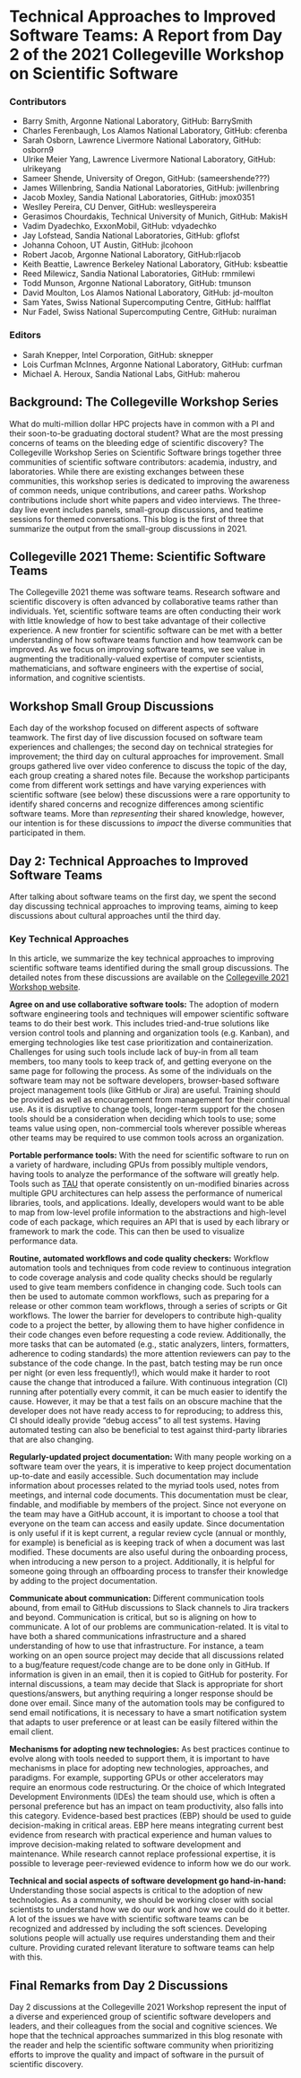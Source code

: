 # Technical Approaches to Improved Software Teams: A Report from Day 2 of the 2021 Collegeville Workshop on Scientific Software


### Contributors
- Barry Smith, Argonne National Laboratory, GitHub: BarrySmith
- Charles Ferenbaugh, Los Alamos National Laboratory, GitHub: cferenba
- Sarah Osborn, Lawrence Livermore National Laboratory, GitHub: osborn9
- Ulrike Meier Yang, Lawrence Livermore National Laboratory, GitHub: ulrikeyang
- Sameer Shende, University of Oregon, GitHub: (sameershende???)
- James Willenbring, Sandia National Laboratories, GitHub: jwillenbring 
- Jacob Moxley, Sandia National Laboratories, GitHub: jmox0351 
- Weslley Pereira, CU Denver, GitHub: weslleyspereira
- Gerasimos Chourdakis, Technical University of Munich, GitHub: MakisH
- Vadim Dyadechko, ExxonMobil, GitHub: vdyadechko
- Jay Lofstead, Sandia National Laboratories, GitHub: gflofst
- Johanna Cohoon, UT Austin, GitHub: jlcohoon
- Robert Jacob, Argonne National Laboratory, GitHub:rljacob
- Keith Beattie, Lawrence Berkeley National Laboratory, GitHub: ksbeattie
- Reed Milewicz, Sandia National Laboratories, GitHub: rmmilewi
- Todd Munson, Argonne National Laboratory, GitHub: tmunson
- David Moulton, Los Alamos National Laboratory, GitHub: jd-moulton
- Sam Yates, Swiss National Supercomputing Centre, GitHub: halfflat
- Nur Fadel, Swiss National Supercomputing Centre, GitHub: nuraiman

### Editors
- Sarah Knepper, Intel Corporation, GitHub: sknepper
- Lois Curfman McInnes, Argonne National Laboratory, GitHub: curfman
- Michael A. Heroux, Sandia National Labs, GitHub: maherou

## Background: The Collegeville Workshop Series
What do multi-million dollar HPC projects have in common with a PI and their soon-to-be graduating doctoral student? What are the most pressing concerns of teams on the bleeding edge of scientific discovery? The Collegeville Workshop Series on Scientific Software brings together three communities of scientific software contributors: academia, industry, and laboratories. While there are existing exchanges between these communities, this workshop series is dedicated to improving the awareness of common needs, unique contributions, and career paths. Workshop contributions include short white papers and video interviews. The three-day live event includes panels, small-group discussions, and teatime sessions for themed conversations. This blog is the first of three that summarize the output from the small-group discussions in 2021. 

## Collegeville 2021 Theme: Scientific Software Teams
The Collegeville 2021 theme was software teams. Research software and scientific discovery is often advanced by collaborative teams rather than individuals. Yet, scientific software teams are often conducting their work with little knowledge of how to best take advantage of their collective experience. A new frontier for scientific software can be met with a better understanding of how software teams function and how teamwork can be improved. As we focus on improving software teams, we see value in augmenting the traditionally-valued expertise of computer scientists, mathematicians, and software engineers with the expertise of social, information, and cognitive scientists.

## Workshop Small Group Discussions
Each day of the workshop focused on different aspects of software teamwork. The first day of live discussion focused on software team experiences and challenges; the second day on technical strategies for improvement; the third day on cultural approaches for improvement. Small groups gathered live over video conference to discuss the topic of the day, each group creating a shared notes file. Because the workshop participants come from different work settings and have varying experiences with scientific software (see below) these discussions were a rare opportunity to identify shared concerns and recognize differences among scientific software teams. More than *representing* their shared knowledge, however, our intention is for these discussions to *impact* the diverse communities that participated in them.

## Day 2: Technical Approaches to Improved Software Teams
After talking about software teams on the first day, we spent the second day discussing technical approaches to improving teams, aiming to keep discussions about cultural approaches until the third day.

### Key Technical Approaches
In this article, we summarize the key technical approaches to improving scientific software teams identified during the small group discussions.  The detailed notes from these discussions are available on the [Collegeville 2021 Workshop website](https://collegeville.github.io/CW21).

**Agree on and use collaborative software tools:** The adoption of modern software engineering tools and techniques will empower scientific software teams to do their best work. This includes tried-and-true solutions like version control tools and planning and organization tools (e.g. Kanban), and emerging technologies like test case prioritization and containerization. Challenges for using such tools include lack of buy-in from all team members, too many tools to keep track of, and getting everyone on the same page for following the process. As some of the individuals on the software team may not be software developers, browser-based software project management tools (like GitHub or Jira) are useful. Training should be provided as well as encouragement from management for their continual use. As it is disruptive to change tools, longer-term support for the chosen tools should be a consideration when deciding which tools to use; some teams value using open, non-commercial tools wherever possible whereas other teams may be required to use common tools across an organization.

**Portable performance tools:** With the need for scientific software to run on a variety of hardware, including GPUs from possibly multiple vendors, having tools to analyze the performance of the software will greatly help. Tools such as [TAU](http://tau.uoregon.edu) that operate consistently on un-modified binaries across multiple GPU architectures can help assess the performance of numerical libraries, tools, and applications. Ideally, developers would want to be able to map from low-level profile information to the abstractions and high-level code of each package, which requires an API that is used by each library or framework to mark the code. This can then be used to visualize performance data. 

**Routine, automated workflows and code quality checkers:** Workflow automation tools and techniques from code review to continuous integration to code coverage analysis and code quality checks should be regularly used to give team members confidence in changing code. Such tools can then be used to automate common workflows, such as preparing for a release or other common team workflows, through a series of scripts or Git workflows. The lower the barrier for developers to contribute high-quality code to a project the better, by allowing them to have higher confidence in their code changes even before requesting a code review. Additionally, the more tasks that can be automated (e.g., static analyzers, linters, formatters, adherence to coding standards) the more attention reviewers can pay to the substance of the code change. In the past, batch testing may be run once per night (or even less frequently!), which would make it harder to root cause the change that introduced a failure. With continuous integration (CI) running after potentially every commit, it can be much easier to identify the cause. However, it may be that a test fails on an obscure machine that the developer does not have ready access to for reproducing; to address this, CI should ideally provide “debug access” to all test systems. Having automated testing can also be beneficial to test against third-party libraries that are also changing.

**Regularly-updated project documentation:** With many people working on a software team over the years, it is imperative to keep project documentation up-to-date and easily accessible. Such documentation may include information about processes related to the myriad tools used, notes from meetings, and internal code documents. This documentation must be clear, findable, and modifiable by members of the project. Since not everyone on the team may have a GitHub account, it is important to choose a tool that everyone on the team can access and easily update. Since documentation is only useful if it is kept current, a regular review cycle (annual or monthly, for example) is beneficial as is keeping track of when a document was last modified. These documents are also useful during the onboarding process, when introducing a new person to a project. Additionally, it is helpful for someone going through an offboarding process to transfer their knowledge by adding to the project documentation.

**Communicate about communication:** Different communication tools abound, from email to GitHub discussions to Slack channels to Jira trackers and beyond. Communication is critical, but so is aligning on how to communicate. A lot of our problems are communication-related. It is vital to have both a shared communications infrastructure and a shared understanding of how to use that infrastructure. For instance, a team working on an open source project may decide that all discussions related to a bug/feature request/code change are to be done only in GitHub. If information is given in an email, then it is copied to GitHub for posterity. For internal discussions, a team may decide that Slack is appropriate for short questions/answers, but anything requiring a longer response should be done over email. Since many of the automation tools may be configured to send email notifications, it is necessary to have a smart notification system that adapts to user preference or at least can be easily filtered within the email client. 

**Mechanisms for adopting new technologies:** As best practices continue to evolve along with tools needed to support them, it is important to have mechanisms in place for adopting new technologies, approaches, and paradigms. For example, supporting GPUs or other accelerators may require an enormous code restructuring. Or the choice of which Integrated Development Environments (IDEs) the team should use, which is often a personal preference but has an impact on team productivity, also falls into this category. Evidence-based best practices (EBP) should be used to guide decision-making in critical areas. EBP here means integrating current best evidence from research with practical experience and human values to improve decision-making related to software development and maintenance. While research cannot replace professional expertise, it is possible to leverage peer-reviewed evidence to inform how we do our work.

**Technical and social aspects of software development go hand-in-hand:** Understanding those social aspects is critical to the adoption of new technologies. As a community, we should be working closer with social scientists to understand how we do our work and how we could do it better. A lot of the issues we have with scientific software teams can be recognized and addressed by including the soft sciences. Developing solutions people will actually use requires understanding them and their culture. Providing curated relevant literature to software teams can help with this.

## Final Remarks from Day 2 Discussions
Day 2 discussions at the Collegeville 2021 Workshop represent the input of a diverse and experienced group of scientific software developers and leaders, and their colleagues from the social and cognitive sciences.  We hope that the technical approaches summarized in this blog resonate with the reader and help the scientific software community when prioritizing efforts to improve the quality and impact of software in the pursuit of scientific discovery.